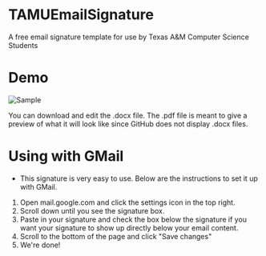 # TAMUEmailSignature
A free email signature template for use by Texas A&amp;M Computer Science Students

# Demo
![Sample](https://i.imgur.com/b6WhT63.png)

You can download and edit the .docx file.
The .pdf file is meant to give a preview of what it will look like since GitHub does not display .docx files.

# Using with GMail
* This signature is very easy to use. Below are the instructions to set it up with GMail.
1. Open mail.google.com and click the settings icon in the top right.
2. Scroll down until you see the signature box.
3. Paste in your signature and check the box below the signature if you want your signature to show up directly below your email content.
4. Scroll to the bottom of the page and click "Save changes"
5. We're done!


